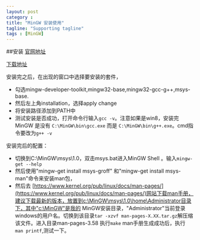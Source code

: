 ```yaml
---
layout: post
category : 
title: "MinGW 安装使用"
tagline: "Supporting tagline"
tags : [MinGW]
---
```


##安装
[官网地址](http://www.mingw.org/)

[下载地址](http://sourceforge.net/projects/mingw/files/latest/download?source=files)

安装完之后，在出现的窗口中选择要安装的套件，

- 勾选mingw-developer-toolkit,mingw32-base,mingw32-gcc-g++,msys-base.
- 然后左上角installation，选择apply change
- 将安装路径添加到PATH中
- 测试安装是否成功，打开命令行输入`gcc -v`。注意如果是win8，安装完 MinGW 是没有 `C:\MinGW\bin\gcc.exe` 而是 `C:\MinGW\bin\g++.exe`。cmd指令要改为`g++ -v`

安装完后的配置：

- 切换到C:\MinGW\msys\1.0，双击msys.bat进入MinGW Shell  。输入`mingw-get --help`
- 然后使用"mingw-get install msys-groff" 和"mingw-get install msys-man"命令来安装man包，
- 然后去 [https://www.kernel.org/pub/linux/docs/man-pages/](https://www.kernel.org/pub/linux/docs/man-pages/)网站下载man手册，建议下载最新的版本，放置到c:\MinGW\msys\1.0\home\Administrator目录下，其中"c:\MinGW"是我的 MinGW安装目录，"Administrator"当前登录windows的用户名。切换到该目录`tar -xzvf man-pages-X.XX.tar.gz`解压缩该文件。进入目录man-pages-3.58 执行`make`
man手册生成成功后，执行 `man printf`,测试一下。
